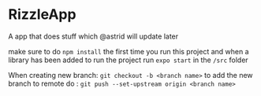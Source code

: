 # RizzleApp
A app that does stuff which @astrid will update later

make sure to do ``npm install`` the first time you run this project and when a library has been added
to run the project run ``expo start`` in the ``/src`` folder 


When creating new branch: ``git checkout -b <branch name>``
to add the new branch to remote do : ``git push --set-upstream origin <branch name>``


